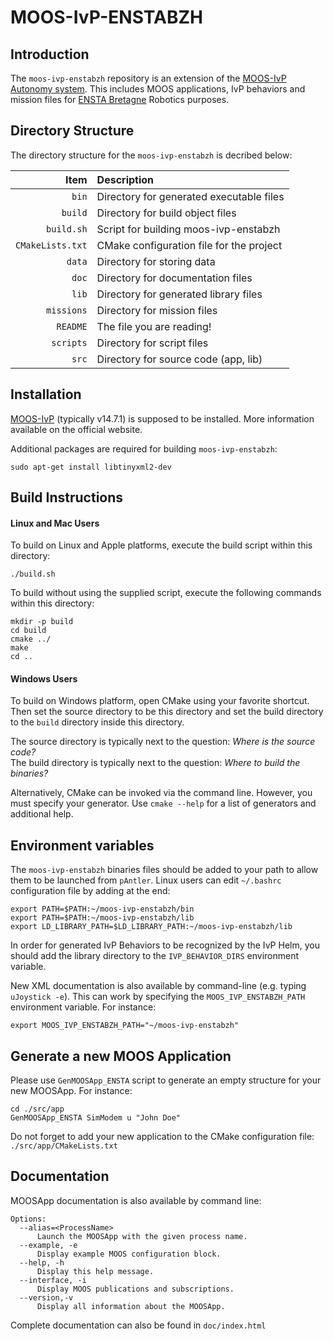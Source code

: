 MOOS-IvP-ENSTABZH
=================

Introduction
------------

The `moos-ivp-enstabzh` repository is an extension of the [MOOS-IvP
Autonomy system](http://oceanai.mit.edu/moos-ivp). This includes MOOS applications, 
IvP behaviors and mission files for [ENSTA Bretagne](http://www.ensta-bretagne.fr) 
Robotics purposes.

Directory Structure
-------------------

The directory structure for the `moos-ivp-enstabzh` is decribed below:

| Item             | Description                              |
|-----------------:|:-----------------------------------------|
| `bin`            | Directory for generated executable files |
| `build`          | Directory for build object files         |
| `build.sh`       | Script for building moos-ivp-enstabzh    |
| `CMakeLists.txt` | CMake configuration file for the project |
| `data`           | Directory for storing data               |
| `doc`            | Directory for documentation files        |
| `lib`            | Directory for generated library files    |
| `missions`       | Directory for mission files              |
| `README`         | The file you are reading!                |
| `scripts`        | Directory for script files               |
| `src`            | Directory for source code (app, lib)     |

Installation
------------------

[MOOS-IvP](http://oceanai.mit.edu/moos-ivp) (typically v14.7.1) is supposed to be installed. 
More information available on the official website.

Additional packages are required for building `moos-ivp-enstabzh`:
```shell
sudo apt-get install libtinyxml2-dev
```


Build Instructions
------------------

#### Linux and Mac Users

To build on Linux and Apple platforms, execute the build script within this directory:
```shell
./build.sh
```
To build without using the supplied script, execute the following commands within this directory:
```shell
mkdir -p build
cd build
cmake ../
make
cd ..
```

#### Windows Users

To build on Windows platform, open CMake using your favorite shortcut. Then set the source 
directory to be this directory and set the build directory to the `build` directory 
inside this directory.

The source directory is typically next to the question:
   *Where is the source code?*
<br />
The build directory is typically next to the question:
   *Where to build the binaries?*

Alternatively, CMake can be invoked via the command line. However, you must 
specify your generator. Use `cmake --help` for a list of generators and
additional help.

Environment variables
---------------------
The `moos-ivp-enstabzh` binaries files should be added to your path to allow them
to be launched from `pAntler`. 
Linux users can edit `~/.bashrc` configuration file by adding at the end:
```shell
export PATH=$PATH:~/moos-ivp-enstabzh/bin
export PATH=$PATH:~/moos-ivp-enstabzh/lib
export LD_LIBRARY_PATH=$LD_LIBRARY_PATH:~/moos-ivp-enstabzh/lib
```

In order for generated IvP Behaviors to be recognized by the IvP Helm, you
should add the library directory to the `IVP_BEHAVIOR_DIRS` environment 
variable.

New XML documentation is also available by command-line (e.g. typing `uJoystick -e`). 
This can work by specifying the `MOOS_IVP_ENSTABZH_PATH` environment variable. For instance:
```shell
export MOOS_IVP_ENSTABZH_PATH="~/moos-ivp-enstabzh"
```

Generate a new MOOS Application
-------------------------------

Please use `GenMOOSApp_ENSTA` script to generate an empty structure for your new MOOSApp. For instance:

```shell
cd ./src/app
GenMOOSApp_ENSTA SimModem u "John Doe"
```

Do not forget to add your new application to the CMake configuration file: `./src/app/CMakeLists.txt`

Documentation
-------------

MOOSApp documentation is also available by command line:

```shell
Options:                                                        
  --alias=<ProcessName>                                      
      Launch the MOOSApp with the given process name.
  --example, -e                                                 
      Display example MOOS configuration block.                 
  --help, -h                                                    
      Display this help message.                                
  --interface, -i                                               
      Display MOOS publications and subscriptions.              
  --version,-v                                                  
      Display all information about the MOOSApp.
```

Complete documentation can also be found in `doc/index.html`